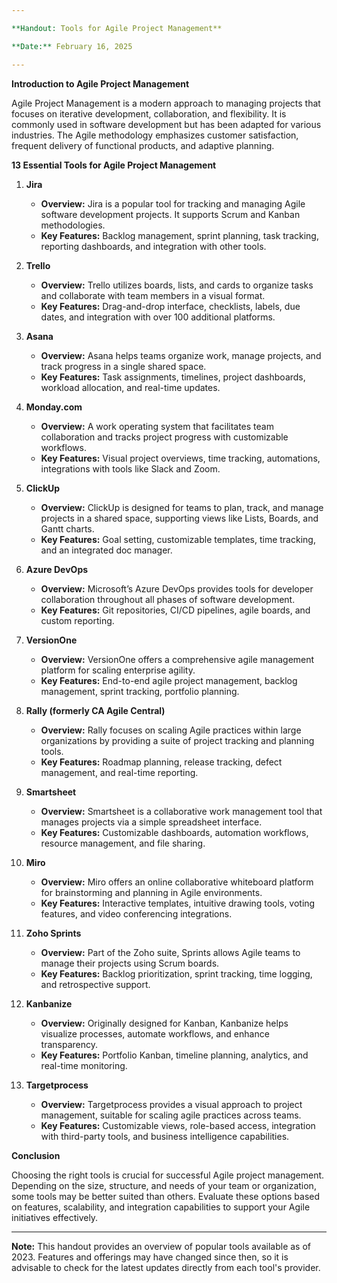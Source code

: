 ```yaml
---

**Handout: Tools for Agile Project Management**

**Date:** February 16, 2025

---
```


**Introduction to Agile Project Management**

Agile Project Management is a modern approach to managing projects that focuses on iterative development, collaboration, and flexibility. It is commonly used in software development but has been adapted for various industries. The Agile methodology emphasizes customer satisfaction, frequent delivery of functional products, and adaptive planning.

**13 Essential Tools for Agile Project Management**

1. **Jira**
   - **Overview:** Jira is a popular tool for tracking and managing Agile software development projects. It supports Scrum and Kanban methodologies.
   - **Key Features:** Backlog management, sprint planning, task tracking, reporting dashboards, and integration with other tools.

2. **Trello**
   - **Overview:** Trello utilizes boards, lists, and cards to organize tasks and collaborate with team members in a visual format.
   - **Key Features:** Drag-and-drop interface, checklists, labels, due dates, and integration with over 100 additional platforms.

3. **Asana**
   - **Overview:** Asana helps teams organize work, manage projects, and track progress in a single shared space.
   - **Key Features:** Task assignments, timelines, project dashboards, workload allocation, and real-time updates.

4. **Monday.com**
   - **Overview:** A work operating system that facilitates team collaboration and tracks project progress with customizable workflows.
   - **Key Features:** Visual project overviews, time tracking, automations, integrations with tools like Slack and Zoom.

5. **ClickUp**
   - **Overview:** ClickUp is designed for teams to plan, track, and manage projects in a shared space, supporting views like Lists, Boards, and Gantt charts.
   - **Key Features:** Goal setting, customizable templates, time tracking, and an integrated doc manager.

6. **Azure DevOps**
   - **Overview:** Microsoft’s Azure DevOps provides tools for developer collaboration throughout all phases of software development.
   - **Key Features:** Git repositories, CI/CD pipelines, agile boards, and custom reporting.

7. **VersionOne**
   - **Overview:** VersionOne offers a comprehensive agile management platform for scaling enterprise agility.
   - **Key Features:** End-to-end agile project management, backlog management, sprint tracking, portfolio planning.

8. **Rally (formerly CA Agile Central)**
   - **Overview:** Rally focuses on scaling Agile practices within large organizations by providing a suite of project tracking and planning tools.
   - **Key Features:** Roadmap planning, release tracking, defect management, and real-time reporting.

9. **Smartsheet**
   - **Overview:** Smartsheet is a collaborative work management tool that manages projects via a simple spreadsheet interface.
   - **Key Features:** Customizable dashboards, automation workflows, resource management, and file sharing.

10. **Miro**
    - **Overview:** Miro offers an online collaborative whiteboard platform for brainstorming and planning in Agile environments.
    - **Key Features:** Interactive templates, intuitive drawing tools, voting features, and video conferencing integrations.

11. **Zoho Sprints**
    - **Overview:** Part of the Zoho suite, Sprints allows Agile teams to manage their projects using Scrum boards.
    - **Key Features:** Backlog prioritization, sprint tracking, time logging, and retrospective support.

12. **Kanbanize**
    - **Overview:** Originally designed for Kanban, Kanbanize helps visualize processes, automate workflows, and enhance transparency.
    - **Key Features:** Portfolio Kanban, timeline planning, analytics, and real-time monitoring.

13. **Targetprocess**
    - **Overview:** Targetprocess provides a visual approach to project management, suitable for scaling agile practices across teams.
    - **Key Features:** Customizable views, role-based access, integration with third-party tools, and business intelligence capabilities.

**Conclusion**

Choosing the right tools is crucial for successful Agile project management. Depending on the size, structure, and needs of your team or organization, some tools may be better suited than others. Evaluate these options based on features, scalability, and integration capabilities to support your Agile initiatives effectively.

---

**Note:** This handout provides an overview of popular tools available as of 2023. Features and offerings may have changed since then, so it is advisable to check for the latest updates directly from each tool's provider.
